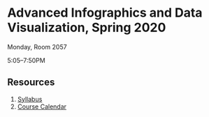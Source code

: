 # Advanced Infographics and Data Visualization, Spring 2020

Monday, Room 2057

5:05–7:50PM

## Resources

1. [Syllabus](syllabus.md)
1. [Course Calendar](syllabus.md#course-calendar)

